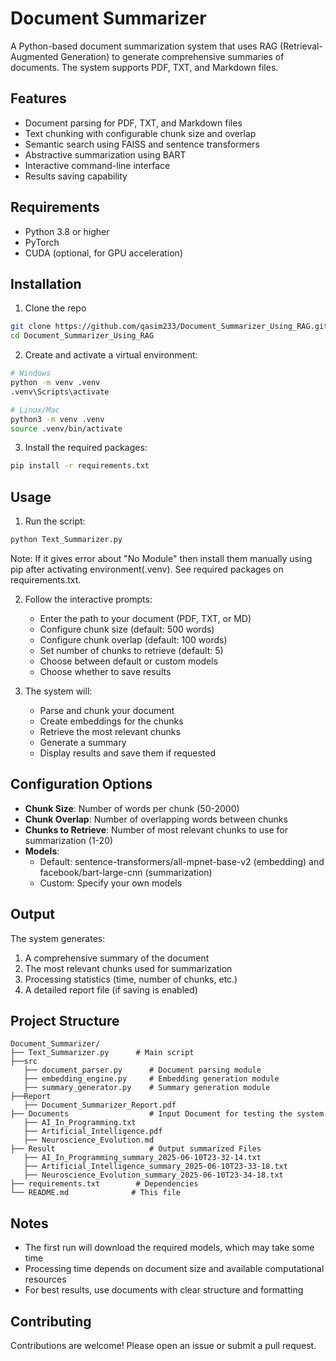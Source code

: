 # Document Summarizer

A Python-based document summarization system that uses RAG (Retrieval-Augmented Generation) to generate comprehensive summaries of documents. The system supports PDF, TXT, and Markdown files.

## Features

- Document parsing for PDF, TXT, and Markdown files
- Text chunking with configurable chunk size and overlap
- Semantic search using FAISS and sentence transformers
- Abstractive summarization using BART
- Interactive command-line interface
- Results saving capability

## Requirements

- Python 3.8 or higher
- PyTorch
- CUDA (optional, for GPU acceleration)

## Installation

1. Clone the repo
```bash
git clone https://github.com/qasim233/Document_Summarizer_Using_RAG.git
cd Document_Summarizer_Using_RAG
```

2. Create and activate a virtual environment:
```bash
# Windows
python -m venv .venv
.venv\Scripts\activate

# Linux/Mac
python3 -m venv .venv
source .venv/bin/activate
```

3. Install the required packages:
```bash
pip install -r requirements.txt
```

## Usage

1. Run the script:
```bash
python Text_Summarizer.py
```

Note: If it gives error about "No Module" then install them manually using pip after activating environment(.venv). See required packages on requirements.txt. 

2. Follow the interactive prompts:
   - Enter the path to your document (PDF, TXT, or MD)
   - Configure chunk size (default: 500 words)
   - Configure chunk overlap (default: 100 words)
   - Set number of chunks to retrieve (default: 5)
   - Choose between default or custom models
   - Choose whether to save results

3. The system will:
   - Parse and chunk your document
   - Create embeddings for the chunks
   - Retrieve the most relevant chunks
   - Generate a summary
   - Display results and save them if requested

## Configuration Options

- **Chunk Size**: Number of words per chunk (50-2000)
- **Chunk Overlap**: Number of overlapping words between chunks
- **Chunks to Retrieve**: Number of most relevant chunks to use for summarization (1-20)
- **Models**:
  - Default: sentence-transformers/all-mpnet-base-v2 (embedding) and facebook/bart-large-cnn (summarization)
  - Custom: Specify your own models

## Output

The system generates:
1. A comprehensive summary of the document
2. The most relevant chunks used for summarization
3. Processing statistics (time, number of chunks, etc.)
4. A detailed report file (if saving is enabled)

## Project Structure

```
Document_Summarizer/
├── Text_Summarizer.py      # Main script
├──src
   ├── document_parser.py      # Document parsing module
   ├── embedding_engine.py     # Embedding generation module
   ├── summary_generator.py    # Summary generation module
├──Report
   ├── Document_Summarizer_Report.pdf
├── Documents                  # Input Document for testing the system
   ├── AI_In_Programming.txt
   ├── Artificial_Intelligence.pdf
   ├── Neuroscience_Evolution.md
├── Result                     # Output summarized Files
   ├── AI_In_Programming_summary_2025-06-10T23-32-14.txt
   ├── Artificial_Intelligence_summary_2025-06-10T23-33-18.txt
   ├── Neuroscience_Evolution_summary_2025-06-10T23-34-18.txt
├── requirements.txt        # Dependencies
└── README.md              # This file
```

## Notes

- The first run will download the required models, which may take some time
- Processing time depends on document size and available computational resources
- For best results, use documents with clear structure and formatting

## Contributing
Contributions are welcome! Please open an issue or submit a pull request.
